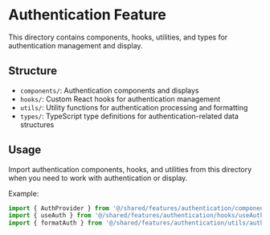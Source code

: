 # Authentication Feature

This directory contains components, hooks, utilities, and types for authentication management and display.

## Structure

- `components/`: Authentication components and displays
- `hooks/`: Custom React hooks for authentication management
- `utils/`: Utility functions for authentication processing and formatting
- `types/`: TypeScript type definitions for authentication-related data structures

## Usage

Import authentication components, hooks, and utilities from this directory when you need to work with authentication or display.

Example:
```typescript
import { AuthProvider } from '@/shared/features/authentication/components/AuthProvider';
import { useAuth } from '@/shared/features/authentication/hooks/useAuth';
import { formatAuth } from '@/shared/features/authentication/utils/authUtils';
``` 